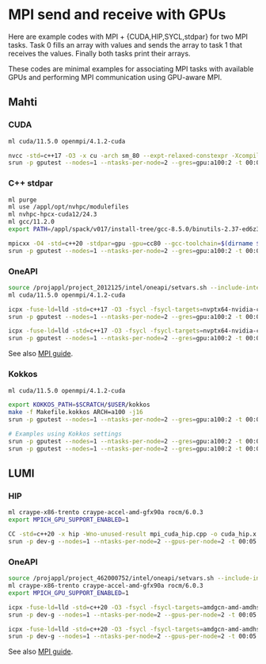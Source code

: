 # MPI send and receive with GPUs

Here are example codes with MPI + {CUDA,HIP,SYCL,stdpar} for two MPI tasks.
Task 0 fills an array with values and sends the array to task 1 that receives the values.
Finally both tasks print their arrays.

These codes are minimal examples for associating MPI tasks with available GPUs and performing MPI communication using GPU-aware MPI.

## Mahti

### CUDA

```bash
ml cuda/11.5.0 openmpi/4.1.2-cuda

nvcc -std=c++17 -O3 -x cu -arch sm_80 --expt-relaxed-constexpr -Xcompiler "`mpicxx --showme:compile`" -lmpi mpi_cuda_hip.cpp -o cuda_hip.x
srun -p gputest --nodes=1 --ntasks-per-node=2 --gres=gpu:a100:2 -t 00:05:00 ./cuda_hip.x
```

### C++ stdpar

```bash
ml purge
ml use /appl/opt/nvhpc/modulefiles
ml nvhpc-hpcx-cuda12/24.3
ml gcc/11.2.0
export PATH=/appl/spack/v017/install-tree/gcc-8.5.0/binutils-2.37-ed6z3n/bin:$PATH

mpicxx -O4 -std=c++20 -stdpar=gpu -gpu=cc80 --gcc-toolchain=$(dirname $(which g++)) mpi_stdpar.cpp -o stdpar.x
srun -p gputest --nodes=1 --ntasks-per-node=2 --gres=gpu:a100:2 -t 00:05:00 ./stdpar.x
```

### OneAPI

```bash
source /projappl/project_2012125/intel/oneapi/setvars.sh --include-intel-llvm
ml cuda/11.5.0 openmpi/4.1.2-cuda

icpx -fuse-ld=lld -std=c++17 -O3 -fsycl -fsycl-targets=nvptx64-nvidia-cuda -Xsycl-target-backend=nvptx64-nvidia-cuda --cuda-gpu-arch=sm_80 `mpicxx --showme:compile` `mpixx --showme:link` mpi_sycl_usm.cpp -o sycl.x
srun -p gputest --nodes=1 --ntasks-per-node=2 --gres=gpu:a100:2 -t 00:05:00 ./sycl_usm.x

icpx -fuse-ld=lld -std=c++17 -O3 -fsycl -fsycl-targets=nvptx64-nvidia-cuda -Xsycl-target-backend=nvptx64-nvidia-cuda --cuda-gpu-arch=sm_80 `mpicxx --showme:compile` `mpicxx --showme:link` mpi_sycl_buf.cpp -o sycl_buf.x
srun -p gputest --nodes=1 --ntasks-per-node=2 --gres=gpu:a100:2 -t 00:05:00 ./sycl_buf.x
```

See also [MPI guide](https://developer.codeplay.com/products/oneapi/nvidia/2025.0.0/guides/MPI-guide).

### Kokkos

```bash
ml cuda/11.5.0 openmpi/4.1.2-cuda

export KOKKOS_PATH=$SCRATCH/$USER/kokkos
make -f Makefile.kokkos ARCH=a100 -j16
srun -p gputest --nodes=1 --ntasks-per-node=2 --gres=gpu:a100:2 -t 00:05:00 ./kokkos.x

# Examples using Kokkos settings
srun -p gputest --nodes=1 --ntasks-per-node=2 --gres=gpu:a100:2 -t 00:05:00 ./kokkos.x --kokkos-map-device-id-by=mpi_rank
srun -p gputest --nodes=1 --ntasks-per-node=2 --gres=gpu:a100:2 -t 00:05:00 ./kokkos.x --kokkos-device-id=0   # you can use e.g. $SLURM_PROCID in a sbatch script here
```

## LUMI

### HIP

```bash
ml craype-x86-trento craype-accel-amd-gfx90a rocm/6.0.3
export MPICH_GPU_SUPPORT_ENABLED=1

CC -std=c++20 -x hip -Wno-unused-result mpi_cuda_hip.cpp -o cuda_hip.x
srun -p dev-g --nodes=1 --ntasks-per-node=2 --gpus-per-node=2 -t 00:05:00 ./cuda_hip.x
```

### OneAPI

```bash
source /projappl/project_462000752/intel/oneapi/setvars.sh --include-intel-llvm
ml craype-x86-trento craype-accel-amd-gfx90a rocm/6.0.3
export MPICH_GPU_SUPPORT_ENABLED=1

icpx -fuse-ld=lld -std=c++20 -O3 -fsycl -fsycl-targets=amdgcn-amd-amdhsa -Xsycl-target-backend=amdgcn-amd-amdhsa --offload-arch=gfx90a `CC --cray-print-opts=all` mpi_sycl_usm.cpp -o sycl_usm.x
srun -p dev-g --nodes=1 --ntasks-per-node=2 --gpus-per-node=2 -t 00:05:00 ./sycl_usm.x

icpx -fuse-ld=lld -std=c++20 -O3 -fsycl -fsycl-targets=amdgcn-amd-amdhsa -Xsycl-target-backend=amdgcn-amd-amdhsa --offload-arch=gfx90a `CC --cray-print-opts=all` mpi_sycl_buf.cpp -o sycl_buf.x
srun -p dev-g --nodes=1 --ntasks-per-node=2 --gpus-per-node=2 -t 00:05:00 ./sycl_buf.x
```

See also [MPI guide](https://developer.codeplay.com/products/oneapi/amd/2025.0.0/guides/MPI-guide).
